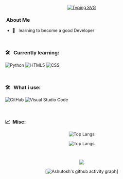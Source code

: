 
<p align="center">
  <a href="https://github.com/saiteja-madha">
    <a href="https://git.io/typing-svg"><img src="https://readme-typing-svg.herokuapp.com?font=Fira+Code&pause=1000&width=435&lines=Hi%2C+I'm+Agentron75%F0%9F%91%8B;I+like+to+learn+HTML%2C+CSS%2C+Python;Go+to+my+website+for+more+info!" alt="Typing SVG" /></a>
  </a>
</p>

<h3> &nbsp;About Me </h3>

- 🤔 &nbsp; learning to become a good Developer

<br>
<h3> 🛠 &nbsp; Currently learning: </h3>

  ![Python](https://img.shields.io/badge/Python-3776AB?style=for-the-badge&logo=python&logoColor=white)
  ![HTML5](https://img.shields.io/badge/HTML5-E34F26?style=for-the-badge&logo=html5&logoColor=white)
  ![CSS](https://img.shields.io/badge/CSS-1572B6?style=for-the-badge&logo=css3&logoColor=white)
  
 <br> <h3> 🛠 &nbsp; What i use: </h3>
  ![GitHub](https://img.shields.io/badge/-GitHub-333333?style=for-the-badge&logo=github)
  ![Visual Studio Code](https://img.shields.io/badge/Visual_Studio_Code-0078D4?style=for-the-badge&logo=visual%20studio%20code&logoColor=white)

<br>
<h3> 📈 &nbsp;Misc:</h3>

<div align="center">

   ![Top Langs](https://github-readme-stats.vercel.app/api?username=Agentron75&theme=dark&show_icons=true")

  ![Top Langs](https://github-readme-stats.vercel.app/api/top-langs/?username=Agentron75&layout=compact)

</div>

<br/>

<div align="center">

  ![](https://github-readme-streak-stats.herokuapp.com/?user=Agentron75&theme=dark)
  
  [![Ashutosh's github activity graph](https://github-readme-activity-graph.vercel.app/graph?username=Agentron75&theme=react-dark)]

</div>
